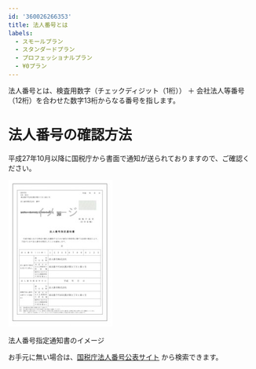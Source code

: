 ```yaml
---
id: '360026266353'
title: 法人番号とは
labels:
  - スモールプラン
  - スタンダードプラン
  - プロフェッショナルプラン
  - ¥0プラン
---
```

法人番号とは、検査用数字（チェックディジット（1桁）） ＋ 会社法人等番号（12桁）を合わせた数字13桁からなる番号を指します。

# 法人番号の確認方法

平成27年10月以降に国税庁から書面で通知が送られておりますので、ご確認ください。

![法人番号指定通知書のイメージ](./570_bit201510051157101397-212x300.jpg)

法人番号指定通知書のイメージ

お手元に無い場合は、[国税庁法人番号公表サイト](https://www.houjin-bangou.nta.go.jp/) から検索できます。
